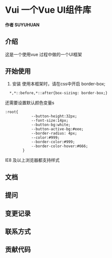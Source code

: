 # Vui 一个Vue UI组件库
#### 作者 SUYUHUAN
## 介绍
 这是一个使用vue 过程中做的一个UI框架
## 开始使用
1. 安装
使用本框架时，请在css中开启 border-box;
```
  *,*::before,*::after{box-sizing: border-box;}
```
还需要设置默认颜色变量s
```
:root{
            --button-height:32px;
            --font-size:14px;
            --button-bg:white;
            --button-active-bg:#eee;
            --border-radius: 4px;
            --color:#999;
            --border-color:#999;
            --border-color-hover:#666;
        }
```

IE8 及以上浏览器都支持样式

## 文档
## 提问
## 变更记录
## 联系方式
## 贡献代码
